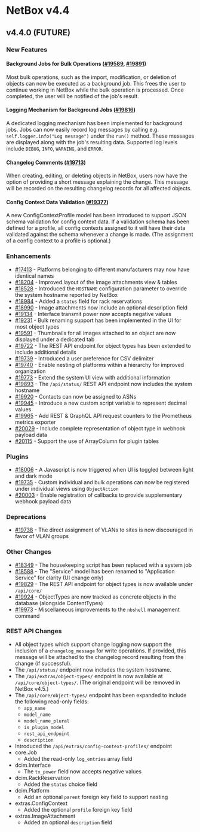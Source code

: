 # NetBox v4.4

## v4.4.0 (FUTURE)

### New Features

#### Background Jobs for Bulk Operations ([#19589](https://github.com/netbox-community/netbox/issues/19589), [#19891](https://github.com/netbox-community/netbox/issues/19891))

Most bulk operations, such as the import, modification, or deletion of objects can now be executed as a background job. This frees the user to continue working in NetBox while the bulk operation is processed. Once completed, the user will be notified of the job's result.

#### Logging Mechanism for Background Jobs ([#19816](https://github.com/netbox-community/netbox/issues/19816))

A dedicated logging mechanism has been implemented for background jobs. Jobs can now easily record log messages by calling e.g. `self.logger.info("Log message")` under the `run()` method. These messages are displayed along with the job's resulting data. Supported log levels include `DEBUG`, `INFO`, `WARNING`, and `ERROR`.

#### Changelog Comments ([#19713](https://github.com/netbox-community/netbox/issues/19713))

When creating, editing, or deleting objects in NetBox, users now have the option of providing a short message explaining the change. This message will be recorded on the resulting changelog records for all affected objects.

#### Config Context Data Validation ([#19377](https://github.com/netbox-community/netbox/issues/19377))

A new ConfigContextProfile model has been introduced to support JSON schema validation for config context data. If a validation schema has been defined for a profile, all config contexts assigned to it will have their data validated against the schema whenever a change is made. (The assignment of a config context to a profile is optional.)

### Enhancements

* [#17413](https://github.com/netbox-community/netbox/issues/17413) - Platforms belonging to different manufacturers may now have identical names
* [#18204](https://github.com/netbox-community/netbox/issues/18204) - Improved layout of the image attachments view & tables
* [#18528](https://github.com/netbox-community/netbox/issues/18528) - Introduced the `HOSTNAME` configuration parameter to override the system hostname reported by NetBox
* [#18984](https://github.com/netbox-community/netbox/issues/18984) - Added a `status` field for rack reservations
* [#18990](https://github.com/netbox-community/netbox/issues/18990) - Image attachments now include an optional description field
* [#19134](https://github.com/netbox-community/netbox/issues/19134) - Interface transmit power now accepts negative values
* [#19231](https://github.com/netbox-community/netbox/issues/19231) - Bulk renaming support has been implemented in the UI for most object types
* [#19591](https://github.com/netbox-community/netbox/issues/19591) - Thumbnails for all images attached to an object are now displayed under a dedicated tab
* [#19722](https://github.com/netbox-community/netbox/issues/19722) - The REST API endpoint for object types has been extended to include additional details
* [#19739](https://github.com/netbox-community/netbox/issues/19739) - Introduced a user preference for CSV delimiter
* [#19740](https://github.com/netbox-community/netbox/issues/19740) - Enable nesting of platforms within a hierarchy for improved organization
* [#19773](https://github.com/netbox-community/netbox/issues/19773) - Extend the system UI view with additional information
* [#19893](https://github.com/netbox-community/netbox/issues/19893) - The `/api/status/` REST API endpoint now includes the system hostname
* [#19920](https://github.com/netbox-community/netbox/issues/19920) - Contacts can now be assigned to ASNs
* [#19945](https://github.com/netbox-community/netbox/issues/19945) - Introduce a new custom script variable to represent decimal values
* [#19965](https://github.com/netbox-community/netbox/issues/19965) - Add REST & GraphQL API request counters to the Prometheus metrics exporter
* [#20029](https://github.com/netbox-community/netbox/issues/20029) - Include complete representation of object type in webhook payload data
* [#20115](https://github.com/netbox-community/netbox/issues/20115) - Support the use of ArrayColumn for plugin tables

### Plugins

* [#18006](https://github.com/netbox-community/netbox/issues/18006) - A Javascript is now triggered when UI is toggled between light and dark mode
* [#19735](https://github.com/netbox-community/netbox/issues/19735) - Custom individual and bulk operations can now be registered under individual views using `ObjectAction`
* [#20003](https://github.com/netbox-community/netbox/issues/20003) - Enable registration of callbacks to provide supplementary webhook payload data

### Deprecations

* [#19738](https://github.com/netbox-community/netbox/issues/19738) - The direct assignment of VLANs to sites is now discouraged in favor of VLAN groups

### Other Changes

* [#18349](https://github.com/netbox-community/netbox/issues/18349) - The housekeeping script has been replaced with a system job
* [#18588](https://github.com/netbox-community/netbox/issues/18588) - The "Service" model has been renamed to "Application Service" for clarity (UI change only)
* [#19829](https://github.com/netbox-community/netbox/issues/19829) - The REST API endpoint for object types is now available under `/api/core/`
* [#19924](https://github.com/netbox-community/netbox/issues/19924) - ObjectTypes are now tracked as concrete objects in the database (alongside ContentTypes)
* [#19973](https://github.com/netbox-community/netbox/issues/19973) - Miscellaneous improvements to the `nbshell` management command

### REST API Changes

* All object types which support change logging now support the inclusion of a `changelog_message` for write operations. If provided, this message will be attached to the changelog record resulting from the change (if successful).
* The `/api/status/` endpoint now includes the system hostname.
* The `/api/extras/object-types/` endpoint is now available at `/api/core/object-types/`. (The original endpoint will be removed in NetBox v4.5.)
* The `/api/core/object-types/` endpoint has been expanded to include the following read-only fields:
    * `app_name`
    * `model_name`
    * `model_name_plural`
    * `is_plugin_model`
    * `rest_api_endpoint`
    * `description`
* Introduced the `/api/extras/config-context-profiles/` endpoint
* core.Job
    * Added the read-only `log_entries` array field
* dcim.Interface
    * The `tx_power` field now accepts negative values
* dcim.RackReservation
    * Added the `status` choice field
* dcim.Platform
    * Add an optional `parent` foreign key field to support nesting
* extras.ConfigContext
    * Added the optional `profile` foreign key field
* extras.ImageAttachment
    * Added an optional `description` field
